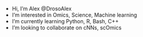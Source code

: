 - Hi, I’m Alex @DrosoAlex
- I’m interested in Omics, Science, Machine learning
- I’m currently learning Python, R, Bash, C++
- I’m looking to collaborate on cNNs, scOmics


<!---
DrosoAlex/DrosoAlex is a ✨ special ✨ repository because its `README.md` (this file) appears on your GitHub profile.
You can click the Preview link to take a look at your changes.
--->
